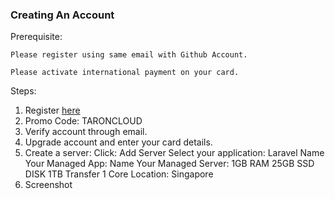 ### Creating An Account

Prerequisite:

    Please register using same email with Github Account.
    
    Please activate international payment on your card.


 Steps:   

1. Register [here](https://www.cloudways.com/en/?id=488650)
2. Promo Code: TARONCLOUD
3. Verify account through email.
4. Upgrade account and enter your card details.
5. Create a server:
    Click: Add Server
    Select your application: Laravel
    Name Your Managed App:
    Name Your Managed Server:
    1GB RAM
    25GB SSD DISK
    1TB Transfer
    1 Core
    Location: Singapore
6. Screenshot



